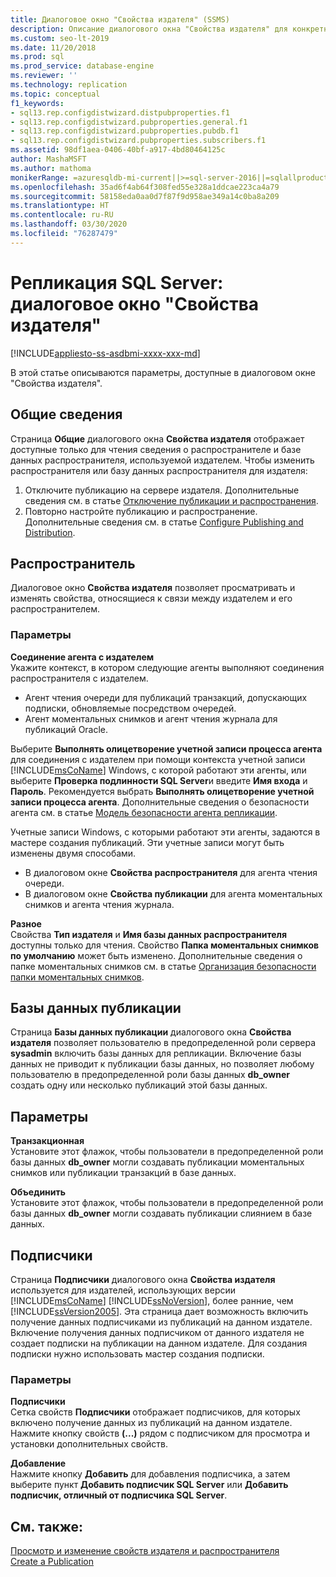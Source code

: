 ```yaml
---
title: Диалоговое окно "Свойства издателя" (SSMS)
description: Описание диалогового окна "Свойства издателя" для конкретной публикации в SQL Server Management Studio (SSMS).
ms.custom: seo-lt-2019
ms.date: 11/20/2018
ms.prod: sql
ms.prod_service: database-engine
ms.reviewer: ''
ms.technology: replication
ms.topic: conceptual
f1_keywords:
- sql13.rep.configdistwizard.distpubproperties.f1
- sql13.rep.configdistwizard.pubproperties.general.f1
- sql13.rep.configdistwizard.pubproperties.pubdb.f1
- sql13.rep.configdistwizard.pubproperties.subscribers.f1
ms.assetid: 98df1aea-0406-40bf-a917-4bd80464125c
author: MashaMSFT
ms.author: mathoma
monikerRange: =azuresqldb-mi-current||>=sql-server-2016||=sqlallproducts-allversions
ms.openlocfilehash: 35ad6f4ab64f308fed55e328a1ddcae223ca4a79
ms.sourcegitcommit: 58158eda0aa0d7f87f9d958ae349a14c0ba8a209
ms.translationtype: HT
ms.contentlocale: ru-RU
ms.lasthandoff: 03/30/2020
ms.locfileid: "76287479"
---
```

# <a name="sql-server-replication-publisher-properties-dialog-box"></a>Репликация SQL Server: диалоговое окно "Свойства издателя"
[!INCLUDE[appliesto-ss-asdbmi-xxxx-xxx-md](../../includes/appliesto-ss-asdbmi-xxxx-xxx-md.md)]

В этой статье описываются параметры, доступные в диалоговом окне "Свойства издателя". 

## <a name="general"></a>Общие сведения
  Страница **Общие** диалогового окна **Свойства издателя** отображает доступные только для чтения сведения о распространителе и базе данных распространителя, используемой издателем. Чтобы изменить распространителя или базу данных распространителя для издателя:  
  
1.  Отключите публикацию на сервере издателя. Дополнительные сведения см. в статье [Отключение публикации и распространения](../../relational-databases/replication/disable-publishing-and-distribution.md).    
2.  Повторно настройте публикацию и распространение. Дополнительные сведения см. в статье [Configure Publishing and Distribution](../../relational-databases/replication/configure-publishing-and-distribution.md).  

## <a name="distributor"></a>Распространитель 
Диалоговое окно **Свойства издателя** позволяет просматривать и изменять свойства, относящиеся к связи между издателем и его распространителем.  
  
### <a name="options"></a>Параметры  
 **Соединение агента с издателем**  
 Укажите контекст, в котором следующие агенты выполняют соединения распространителя с издателем.  
  
-   Агент чтения очереди для публикаций транзакций, допускающих подписки, обновляемые посредством очередей.    
-   Агент моментальных снимков и агент чтения журнала для публикаций Oracle.  
  
 Выберите **Выполнять олицетворение учетной записи процесса агента** для соединения с издателем при помощи контекста учетной записи [!INCLUDE[msCoName](../../includes/msconame-md.md)] Windows, с которой работают эти агенты, или выберите **Проверка подлинности SQL Server**и введите **Имя входа** и **Пароль**. Рекомендуется выбрать **Выполнять олицетворение учетной записи процесса агента**. Дополнительные сведения о безопасности агента см. в статье [Модель безопасности агента репликации](../../relational-databases/replication/security/replication-agent-security-model.md).  
  
 Учетные записи Windows, с которыми работают эти агенты, задаются в мастере создания публикаций. Эти учетные записи могут быть изменены двумя способами.  
  
-   В диалоговом окне **Свойства распространителя** для агента чтения очереди.    
-   В диалоговом окне **Свойства публикации** для агента моментальных снимков и агента чтения журнала.  
  
 **Разное**  
 Свойства **Тип издателя** и **Имя базы данных распространителя** доступны только для чтения. Свойство **Папка моментальных снимков по умолчанию** может быть изменено. Дополнительные сведения о папке моментальных снимков см. в статье [Организация безопасности папки моментальных снимков](../../relational-databases/replication/security/secure-the-snapshot-folder.md).  

## <a name="publication-databases"></a>Базы данных публикации
  Страница **Базы данных публикации** диалогового окна **Свойства издателя** позволяет пользователю в предопределенной роли сервера **sysadmin** включить базы данных для репликации. Включение базы данных не приводит к публикации базы данных, но позволяет любому пользователю в предопределенной роли базы данных **db_owner** создать одну или несколько публикаций этой базы данных.  
  
## <a name="options"></a>Параметры  
 **Транзакционная**  
 Установите этот флажок, чтобы пользователи в предопределенной роли базы данных **db_owner** могли создавать публикации моментальных снимков или публикации транзакций в базе данных. 
  
 **Объединить**  
 Установите этот флажок, чтобы пользователи в предопределенной роли базы данных **db_owner** могли создавать публикации слиянием в базе данных.  
  

## <a name="subcribers"></a>Подписчики
  Страница **Подписчики** диалогового окна **Свойства издателя** используется для издателей, использующих версии [!INCLUDE[msCoName](../../includes/msconame-md.md)] [!INCLUDE[ssNoVersion](../../includes/ssnoversion-md.md)], более ранние, чем [!INCLUDE[ssVersion2005](../../includes/ssversion2005-md.md)]. Эта страница дает возможность включить получение данных подписчиками из публикаций на данном издателе. Включение получения данных подписчиком от данного издателя не создает подписки на публикации на данном издателе. Для создания подписки нужно использовать мастер создания подписки.  
  
### <a name="options"></a>Параметры  
 **Подписчики**  
 Сетка свойств **Подписчики** отображает подписчиков, для которых включено получение данных из публикаций на данном издателе. Нажмите кнопку свойств **(...)** рядом с подписчиком для просмотра и установки дополнительных свойств.  
  
 **Добавление**  
 Нажмите кнопку **Добавить** для добавления подписчика, а затем выберите пункт **Добавить подписчик SQL Server** или **Добавить подписчик, отличный от подписчика SQL Server**.  
  
## <a name="see-also"></a>См. также:  
 [Просмотр и изменение свойств издателя и распространителя](../../relational-databases/replication/view-and-modify-distributor-and-publisher-properties.md)   
 [Create a Publication](../../relational-databases/replication/publish/create-a-publication.md)   


  
